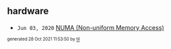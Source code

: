 ## hardware


* <code>Jun 03, 2020</code> [NUMA (Non-uniform Memory Access)](2020-06-03T07-43-31-numa-non-uniform-memory-access.md)

<sup><sub>generated 28 Oct 2021 11:53:50 by <a href='https://github.com/senorprogrammer/til'>til</a></sub></sup>
